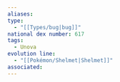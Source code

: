 ```yaml
---
aliases: 
type:
  - "[[Types/bug|bug]]"
national dex number: 617
tags:
  - Unova
evolution line:
  - "[[Pokémon/Shelmet|Shelmet]]"
associated: 
---
```

